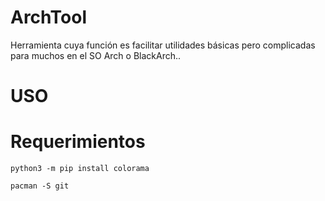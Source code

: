 # ArchTool
Herramienta cuya función es facilitar utilidades básicas pero complicadas para muchos en el SO Arch o BlackArch..
# USO

# Requerimientos
```
python3 -m pip install colorama
```
```
pacman -S git
```
